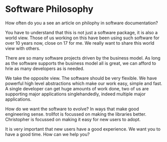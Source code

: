 Software Philosophy
===================

How often do you a see an article on philophy in software
documentation?

You have to understand that this is not just a software package, it is
also a world view.  Those of  us working on this have been using
such software for over 10 years now, close on 17 for me. We really
want to share this world view with others.

There are so many software projects driven by the business model. As long
as the software supports the business model all is great, we can afford
to hrie as many developers as is needed.

We take the opposite view.  The software should be very flexible.  We
have powerful high level abstractions which make our work easy, simple and
fast. A single developer can get huge amounts of work done, two  of us are
supporting major applications singlehandedly, indeed multiple major
applications.

How do we want the software to evolve?  In ways that make good engineering
sense.  trollfot is focussed on making the libraries better.  Christopher
is focussed on making it easy for new users to adopt.

It is very important that new users have a good experience.  We
want you to have a good time.  How can we help you?

